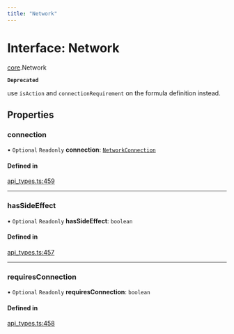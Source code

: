 ```yaml
---
title: "Network"
---
```

# Interface: Network

[core](../modules/core.md).Network

**`Deprecated`**

 use `isAction` and `connectionRequirement` on the formula definition instead.

## Properties

### connection

• `Optional` `Readonly` **connection**: [`NetworkConnection`](../enums/core.NetworkConnection.md)

#### Defined in

[api_types.ts:459](https://github.com/coda/packs-sdk/blob/main/api_types.ts#L459)

___

### hasSideEffect

• `Optional` `Readonly` **hasSideEffect**: `boolean`

#### Defined in

[api_types.ts:457](https://github.com/coda/packs-sdk/blob/main/api_types.ts#L457)

___

### requiresConnection

• `Optional` `Readonly` **requiresConnection**: `boolean`

#### Defined in

[api_types.ts:458](https://github.com/coda/packs-sdk/blob/main/api_types.ts#L458)
